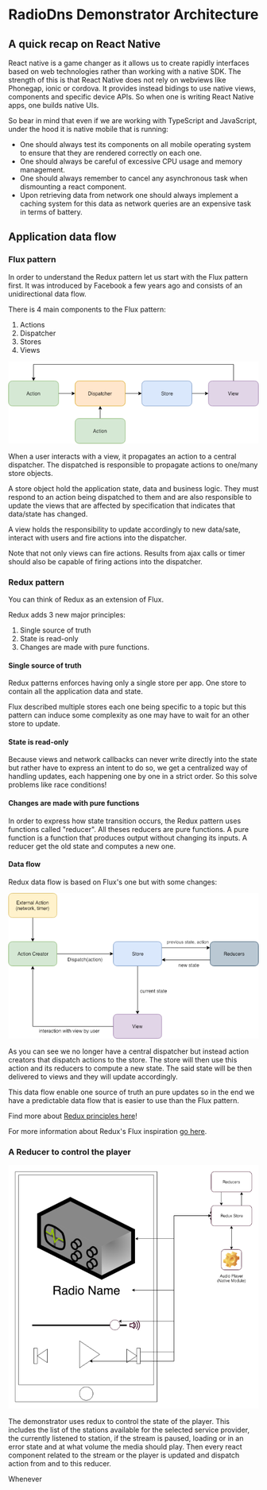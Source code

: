 # RadioDns Demonstrator Architecture

## A quick recap on React Native
React native is a game changer as it allows us to create rapidly interfaces based on web technologies
rather than working with a native SDK. The strength of this is that React Native does not rely on
webviews like Phonegap, ionic or cordova. It provides instead bidings to use native views, components
and specific device APIs. So when one is writing React Native apps, one builds native UIs.

So bear in mind that even if we are working with TypeScript and JavaScript, under the hood it is 
native mobile that is running:
- One should always test its components on all mobile operating system to
ensure that they are rendered correctly on each one.
- One should always be careful of excessive CPU usage and memory management.
- One should always remember to cancel any asynchronous task when dismounting a react component.
- Upon retrieving data from network one should always implement a caching system for this data as network
queries are an expensive task in terms of battery. 

## Application data flow
### Flux pattern
In order to understand the Redux pattern let us start with the Flux pattern first.
It was introduced by Facebook a few years ago and consists of an unidirectional data flow.

There is 4 main components to the Flux pattern:
1. Actions
2. Dispatcher
3. Stores
4. Views

![alt text](images/flux_pattern.png "Flux pattern")

When a user interacts with a view, it propagates an action to a central dispatcher. The dispatched is responsible to
propagate actions to one/many store objects.

A store object hold the application state, data and business logic. They must respond to an action being dispatched to 
them and are also responsible to update the views that are affected by specification that indicates that data/state has changed.

A view holds the responsibility to update accordingly to new data/sate, interact with users and fire actions into the
dispatcher.

Note that not only views can fire actions. Results from ajax calls or timer should also be capable of firing actions into
the dispatcher.

### Redux pattern
You can think of Redux as an extension of Flux.

Redux adds 3 new major principles:
1. Single source of truth
2. State is read-only
3. Changes are made with pure functions.

#### Single source of truth
Redux patterns enforces having only a single store per app. One store to contain all the application data and state.

Flux described multiple stores each one being specific to a topic but this pattern can induce some complexity as one may
have to wait for an other store to update.

#### State is read-only
Because views and network callbacks can never write directly into the state but rather have to express an intent to do so,
we get a centralized way of handling updates, each happening one by one in a strict order. So this solve problems like 
race conditions!

#### Changes are made with pure functions
In order to express how state transition occurs, the Redux pattern uses functions called "reducer". All theses reducers are pure functions.
A pure function is a function that produces output without changing its inputs. A reducer get the old state and computes a
new one.

#### Data flow
Redux data flow is based on Flux's one but with some changes:

![alt text](images/redux_pattern.png "Redux pattern")

As you can see we no longer have a central dispatcher but instead action creators that dispatch actions to the store.
The store will then use this action and its reducers to compute a new state. The said state will be then delivered to 
views and they will update accordingly.

This data flow enable one source of truth an pure updates so in the end we have a predictable data flow that is easier to
use than the Flux pattern.

Find more about [Redux principles here](https://redux.js.org/introduction/core-concepts)!

For more information about Redux's Flux inspiration [go here](https://redux.js.org/introduction/prior-art#flux).

### A Reducer to control the player

![alt text](images/redux_in_demonstrator.png "Redux in demonstrator")

The demonstrator uses redux to control the state of the player. This includes the list of the stations available for the
selected service provider, the currently listened to station, if the stream is paused, loading or in an error state and 
at what volume the media should play. Then every react component related to the stream or the player is updated and dispatch
action from and to this reducer.

Whenever 
